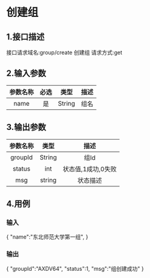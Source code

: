# 创建组

## 1.接口描述

接口请求域名:group/create
创建组
请求方式:get

## 2.输入参数

| 参数名称  | 必选  |  类型  |         描述         |
| :-------: | :---: | :----: | :------------------: |
| name | 是 | String | 组名 |

## 3.输出参数

|  参数名称  |  类型  |         描述         |
| :-------: | :----: | :------------------: |
| groupId | String | 组Id |
| status | int | 状态值,1成功,0失败 |
| msg | string | 状态描述 |

## 4.用例

### 输入

{
    "name":"东北师范大学第一组",
}

### 输出

{
    "groupId":"AXDV64",
    "status":1,
    "msg":"组创建成功"
}